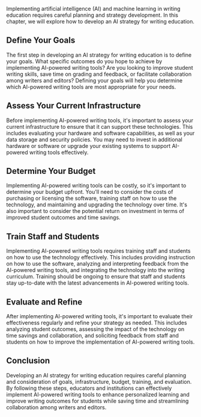 

Implementing artificial intelligence (AI) and machine learning in writing education requires careful planning and strategy development. In this chapter, we will explore how to develop an AI strategy for writing education.

Define Your Goals
-----------------

The first step in developing an AI strategy for writing education is to define your goals. What specific outcomes do you hope to achieve by implementing AI-powered writing tools? Are you looking to improve student writing skills, save time on grading and feedback, or facilitate collaboration among writers and editors? Defining your goals will help you determine which AI-powered writing tools are most appropriate for your needs.

Assess Your Current Infrastructure
----------------------------------

Before implementing AI-powered writing tools, it's important to assess your current infrastructure to ensure that it can support these technologies. This includes evaluating your hardware and software capabilities, as well as your data storage and security policies. You may need to invest in additional hardware or software or upgrade your existing systems to support AI-powered writing tools effectively.

Determine Your Budget
---------------------

Implementing AI-powered writing tools can be costly, so it's important to determine your budget upfront. You'll need to consider the costs of purchasing or licensing the software, training staff on how to use the technology, and maintaining and upgrading the technology over time. It's also important to consider the potential return on investment in terms of improved student outcomes and time savings.

Train Staff and Students
------------------------

Implementing AI-powered writing tools requires training staff and students on how to use the technology effectively. This includes providing instruction on how to use the software, analyzing and interpreting feedback from the AI-powered writing tools, and integrating the technology into the writing curriculum. Training should be ongoing to ensure that staff and students stay up-to-date with the latest advancements in AI-powered writing tools.

Evaluate and Refine
-------------------

After implementing AI-powered writing tools, it's important to evaluate their effectiveness regularly and refine your strategy as needed. This includes analyzing student outcomes, assessing the impact of the technology on time savings and collaboration, and soliciting feedback from staff and students on how to improve the implementation of AI-powered writing tools.

Conclusion
----------

Developing an AI strategy for writing education requires careful planning and consideration of goals, infrastructure, budget, training, and evaluation. By following these steps, educators and institutions can effectively implement AI-powered writing tools to enhance personalized learning and improve writing outcomes for students while saving time and streamlining collaboration among writers and editors.
